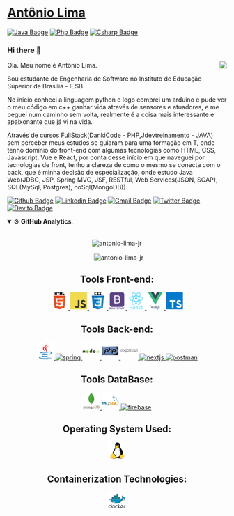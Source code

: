 # [Antônio Lima](https://www.linkedin.com/in/antonio-lima-jr/)

[![Java Badge](https://img.shields.io/badge/Java-ED8B00?style=flat&logo=java&logoColor=white)](https://github.com/Antonio-Lima-Jr/curso-desenvolvimento-avancado-java)
[![Php Badge](https://img.shields.io/badge/PHP-777BB4?style=flat&logo=php&logoColor=white)](https://github.com/Antonio-Lima-Jr/Site-PHP)
[![Csharp Badge](https://img.shields.io/badge/C%23-239120?style=flat&logo=c-sharp&logoColor=white)](https://github.com/Antonio-Lima-Jr/Game-u-Space)

### Hi there 👋

<div>  

  <img align="right" src="https://media.tenor.com/images/4858f43f53f0ae4cc4d9f48ef06ff002/tenor.gif"/>
  <p>Ola. Meu nome é Antônio Lima.</p>

  <p>
    Sou estudante de Engenharia de Software no Instituto de Educação Superior de Brasília - IESB.
  </p>
  <p>
    No início conheci a linguagem python e logo comprei um arduino e pude ver o meu código em c++ ganhar vida através de sensores e atuadores, e me peguei num caminho sem volta, realmente é a coisa mais interessante e apaixonante que já vi na vida.
  </p>
  <p>
    Através de cursos FullStack(DankiCode - PHP,Jdevtreinamento - JAVA) sem perceber meus estudos se guiaram para uma formação em T, onde tenho domínio do front-end com algumas tecnologias como HTML, CSS, Javascript, Vue e React, por conta desse início em que naveguei por tecnologias de front, tenho a clareza de como o mesmo se conecta com o back, que é minha decisão de especialização, onde estudo Java Web(JDBC, JSP, Spring MVC, JSF, RESTful, Web Services(JSON, SOAP), SQL(MySql, Postgres), noSql(MongoDB)).
  </p>

</div>

[![Github Badge](https://img.shields.io/badge/GitHub-100000?style=flat&logo=github&logoColor=white&link=https://github.com/Antonio-Lima-Jr)](https://github.com/Antonio-Lima-Jr/)
[![Linkedin Badge](https://img.shields.io/badge/LinkedIn-0077B5?style=flat&logo=linkedin&logoColor=white)](https://www.linkedin.com/in/ant%C3%B4nio-j%C3%BAnior-55086320b/)
[![Gmail Badge](https://img.shields.io/badge/Gmail-D14836?style=flat&logo=gmail&logoColor=white&link=mailto:antonio.df.013@gmail.com)](mailto:antonio.df.013@gmail.com/)
[![Twitter Badge](https://img.shields.io/badge/Twitter-1DA1F2?style=flat&logo=twitter&logoColor=white&link=https://twitter.com/AntnioJ89058163)](https://twitter.com/AntnioJ89058163)
[![Dev.to Badge](https://img.shields.io/badge/-Dev.to-363D44?style=flat-square&logo=Dev.to&logoColor=white&link=https://dev.to/antoniopfljunior)](https://dev.to/antoniopfljunior)

<details open>
    <summary>⚙ <b>GitHub Analytics</b>: </summary>
    <br>
   <p align="center">
  <img align="center" src="https://github-readme-stats-eight-theta.vercel.app/api?username=antonio-lima-jr&show_icons=true&theme=tokyonight&include_all_commits=true&count_private=true" alt="antonio-lima-jr" />
</p>

<p align="center">&nbsp;
  <img align="center" src="https://github-readme-stats-eight-theta.vercel.app/api/top-langs/?username=antonio-lima-jr&layout=compact&langs_count=15&hide=HLSL&theme=tokyonight&include_all_commits=true&count_private=true" alt="antonio-lima-jr" />
</p>
</details>

<h2 align="center">Tools Front-end:</h2>

<p align="center">
  <a href="https://www.w3.org/html/" target="_blank">
    <img src="https://raw.githubusercontent.com/devicons/devicon/master/icons/html5/html5-original-wordmark.svg" alt="html5" width="40" height="40"/>
  </a>
  <a href="https://developer.mozilla.org/en-US/docs/Web/JavaScript" target="_blank">
    <img src="https://raw.githubusercontent.com/devicons/devicon/master/icons/javascript/javascript-original.svg" alt="javascript" width="40" height="40"/>
  </a>
  <a href="https://www.w3schools.com/css/" target="_blank">
    <img src="https://raw.githubusercontent.com/devicons/devicon/master/icons/css3/css3-original-wordmark.svg" alt="css3" width="40" height="40"/>
  </a>
  <a href="https://getbootstrap.com" target="_blank">
    <img src="https://raw.githubusercontent.com/devicons/devicon/master/icons/bootstrap/bootstrap-plain-wordmark.svg" alt="bootstrap" width="40" height="40"/>
  </a>
  <a href="https://reactjs.org/" target="_blank">
    <img src="https://raw.githubusercontent.com/devicons/devicon/master/icons/react/react-original-wordmark.svg" alt="react" width="40" height="40"/>
  </a>
  <a href="https://vuejs.org/" target="_blank">
    <img src="https://raw.githubusercontent.com/devicons/devicon/master/icons/vuejs/vuejs-original-wordmark.svg" alt="vuejs" width="40" height="40"/>
  </a>
  <a href="https://www.typescriptlang.org/" target="_blank">
    <img src="https://raw.githubusercontent.com/devicons/devicon/master/icons/typescript/typescript-original.svg" alt="typescript" width="40" height="40"/>
  </a>
</p>
<h2 align="center">Tools Back-end:</h2>

<p align="center">
  <a href="https://www.java.com" target="_blank">
    <img src="https://raw.githubusercontent.com/devicons/devicon/master/icons/java/java-original.svg" alt="java" width="40" height="40"/>
  </a>
  <a href="https://spring.io/" target="_blank">
    <img src="https://www.vectorlogo.zone/logos/springio/springio-icon.svg" alt="spring" width="40" height="40"/>
  </a>
  <a href="https://nodejs.org" target="_blank">
    <img src="https://raw.githubusercontent.com/devicons/devicon/master/icons/nodejs/nodejs-original-wordmark.svg" alt="nodejs" width="40" height="40"/>
  </a>
  <a href="https://www.php.net" target="_blank">
    <img src="https://raw.githubusercontent.com/devicons/devicon/master/icons/php/php-original.svg" alt="php" width="40" height="40"/>
  </a>
  <a href="https://expressjs.com" target="_blank">
    <img src="https://raw.githubusercontent.com/devicons/devicon/master/icons/express/express-original-wordmark.svg" alt="express" width="40" height="40"/>
  </a>
  <a href="https://nextjs.org/" target="_blank">
    <img src="https://cdn.worldvectorlogo.com/logos/nextjs-3.svg" alt="nextjs" width="40" height="40"/>
  </a>

  <a href="https://postman.com" target="_blank">
    <img src="https://www.vectorlogo.zone/logos/getpostman/getpostman-icon.svg" alt="postman" width="40" height="40"/>
  </a>

</p>
<h2 align="center">Tools DataBase:</h2>
<p align="center">
  <a href="https://www.mongodb.com/" target="_blank">
    <img src="https://raw.githubusercontent.com/devicons/devicon/master/icons/mongodb/mongodb-original-wordmark.svg" alt="mongodb" width="40" height="40"/>
  </a>

  <a href="https://www.mysql.com/" target="_blank">
    <img src="https://raw.githubusercontent.com/devicons/devicon/master/icons/mysql/mysql-original-wordmark.svg" alt="mysql" width="40" height="40"/>
  </a>
  <a href="https://firebase.google.com/" target="_blank">
    <img src="https://www.vectorlogo.zone/logos/firebase/firebase-icon.svg" alt="firebase" width="40" height="40"/>
  </a>
</p>

<h2 align="center">Operating System Used:</h2>
<p align="center">
   <a href="https://www.linux.org/" target="_blank">
    <img src="https://raw.githubusercontent.com/devicons/devicon/master/icons/linux/linux-original.svg" alt="linux" width="40" height="40"/>
  </a>
</p>
<h2 align="center">Containerization Technologies:</h2>
<p align="center">
  <a href="https://www.docker.com/" target="_blank">
    <img src="https://raw.githubusercontent.com/devicons/devicon/master/icons/docker/docker-original-wordmark.svg" alt="docker" width="40" height="40"/>
  </a>

</p>
